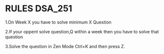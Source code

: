 # RULES DSA_251

1.On Week X you have to solve minimum X Question 

2.If your oppent solve question,Q within a week then you have to solve that question  

3.Solve the question in Zen Mode Ctrl+K and then press Z.
